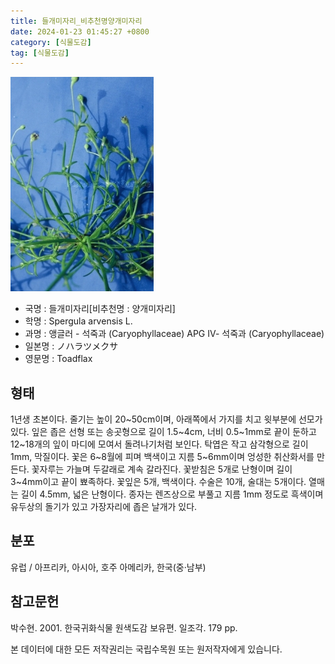 ```yaml
---
title: 들개미자리_비추천명양개미자리
date: 2024-01-23 01:45:27 +0800
category: [식물도감]
tag: [식물도감]
---
```




![들개미자리[비추천명 : 양개미자리]](/assets/img/fileUpload/plants/basic/Caryophyllaceae/Spergula/10244/1_th2.JPG)
- 국명 : 들개미자리[비추천명 : 양개미자리]
- 학명 : Spergula arvensis L.
- 과명 : 앵글러 - 석죽과 (Caryophyllaceae) APG Ⅳ- 석죽과 (Caryophyllaceae)
- 일본명 : ノハラツメクサ
- 영문명 : Toadflax


## 형태
1년생 초본이다. 줄기는 높이 20~50cm이며, 아래쪽에서 가지를 치고 윗부분에 선모가 있다. 잎은 좁은 선형 또는 송곳형으로 길이 1.5~4cm, 너비 0.5~1mm로 끝이 둔하고 12~18개의 잎이 마디에 모여서 돌려나기처럼 보인다. 탁엽은 작고 삼각형으로 길이 1mm, 막질이다. 꽃은 6~8월에 피며 백색이고 지름 5~6mm이며 엉성한 취산화서를 만든다. 꽃자루는 가늘며 두갈래로 계속 갈라진다. 꽃받침은 5개로 난형이며 길이 3~4mm이고 끝이 뾰족하다. 꽃잎은 5개, 백색이다. 수술은 10개, 술대는 5개이다. 열매는 길이 4.5mm, 넓은 난형이다. 종자는 렌즈상으로 부풀고 지름 1mm 정도로 흑색이며 유두상의 돌기가 있고 가장자리에 좁은 날개가 있다.
## 분포
유럽 / 아프리카, 아시아, 호주 아메리카, 한국(중·남부)
## 참고문헌
박수현. 2001. 한국귀화식물 원색도감 보유편. 일조각. 179 pp.






본 데이터에 대한 모든 저작권리는 국립수목원 또는 원저작자에게 있습니다.
